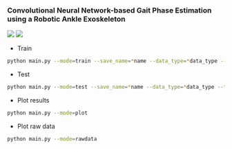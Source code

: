 ### Convolutional Neural Network-based Gait Phase Estimation using a Robotic Ankle Exoskeleton

![](https://github.com/heejoojin/ankle_exo/blob/main/model_architecture.png)
![](https://github.com/heejoojin/ankle_exo/blob/main/plots/grouped_rmse.png)

- Train
```bash
python main.py --mode=train --save_name=*name --data_type=*data_type --test_type=*test_type --task=multi --model=cnn --scheduler=plateau --window_size=120 --kernel_size=40 --batch_size=128 --dropout=0.2 --epoch=100 --optimizer=adam --lr=0.001
```

- Test
```bash
python main.py --mode=test --save_name=*name --data_type=*data_type --test_type=*test_type --task=multi
```

- Plot results
```bash
python main.py --mode=plot
```

- Plot raw data
```bash
python main.py --mode=rawdata
```
